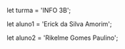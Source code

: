 let turma = 'INFO 3B';

let aluno1 = 'Erick da Silva Amorim';

let aluno2 = 'Rikelme Gomes Paulino';


